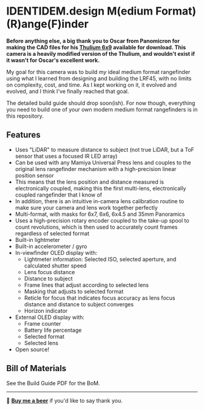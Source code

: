 # IDENTIDEM.design M(edium Format) (R)ange(F)inder

**Before anything else, a big thank you to Oscar from Panomicron for making the CAD files for his [Thulium 6x9](https://www.panomicron.com/thulium) available for download. This camera is a heavily modified version of the Thulium, and wouldn't exist if it wasn't for Oscar's excellent work.**

My goal for this camera was to build _my_ ideal medium format rangefinder using what I learned from designing and building the LRF45, with no limits on complexity, cost, and time. As I kept working on it, it evolved and evolved, and I think I've finally reached that goal.

The detailed build guide should drop soon(ish). For now though, everything you need to build one of your own modern medium format rangefinders is in this repository.

## Features
- Uses "LiDAR" to measure distance to subject (not true LiDAR, but a ToF sensor that uses a focused IR LED array) 
- Can be used with any Mamiya Universal Press lens and couples to the original lens rangefinder mechanism with a high-precision linear position sensor
- This means that the lens position and distance measured is electronically coupled, making this the first multi-lens, electronically coupled rangefinder that I know of
- In addition, there is an intuitive in-camera lens calibration routine to make sure your camera and lens work together perfectly
- Multi-format, with masks for 6x7, 6x6, 6x4.5 and 35mm Panoramics
- Uses a high-precision rotary encoder coupled to the take-up spool to count revolutions, which is then used to accurately count frames regardless of selected format
- Built-in lightmeter
- Built-in accelerometer / gyro
- In-viewfinder OLED display with:
  - Lightmeter information: Selected ISO, selected aperture, and calculated shutter speed
  - Lens focus distance
  - Distance to subject
  - Frame lines that adjust according to selected lens
  - Masking that adjusts to selected format
  - Reticle for focus that indicates focus accuracy as lens focus distance and distance to subject converges
  - Horizon indicator
- External OLED display with:
  - Frame counter
  - Battery life percentage
  - Selected format
  - Selected lens
- Open source! 


## Bill of Materials
See the Build Guide PDF for the BoM. 

---
🍺 <strong><a href="https://paypal.me/albertcor">Buy me a beer</a></strong> if you'd like to say thank you.
